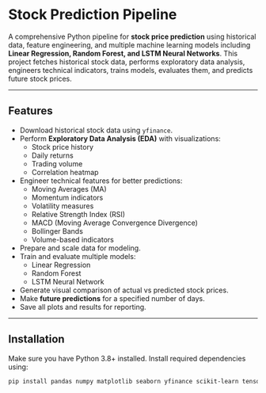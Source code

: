 # Stock Prediction Pipeline

A comprehensive Python pipeline for **stock price prediction** using historical data, feature engineering, and multiple machine learning models including **Linear Regression, Random Forest, and LSTM Neural Networks**. This project fetches historical stock data, performs exploratory data analysis, engineers technical indicators, trains models, evaluates them, and predicts future stock prices.

---

## Features

- Download historical stock data using `yfinance`.
- Perform **Exploratory Data Analysis (EDA)** with visualizations:
  - Stock price history
  - Daily returns
  - Trading volume
  - Correlation heatmap
- Engineer technical features for better predictions:
  - Moving Averages (MA)
  - Momentum indicators
  - Volatility measures
  - Relative Strength Index (RSI)
  - MACD (Moving Average Convergence Divergence)
  - Bollinger Bands
  - Volume-based indicators
- Prepare and scale data for modeling.
- Train and evaluate multiple models:
  - Linear Regression
  - Random Forest
  - LSTM Neural Network
- Generate visual comparison of actual vs predicted stock prices.
- Make **future predictions** for a specified number of days.
- Save all plots and results for reporting.

---

## Installation

Make sure you have Python 3.8+ installed. Install required dependencies using:

```bash
pip install pandas numpy matplotlib seaborn yfinance scikit-learn tensorflow
